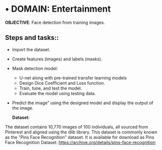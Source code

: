 # **• DOMAIN:** Entertainment

**OBJECTIVE**:
Face detection from training images.

## **Steps and tasks::** 

* Import the dataset.
* Create features (images) and labels (masks).
* Mask detection model:
  - U-net along with pre-trained transfer learning models
  - Design  Dice Coefficient and Loss function.
  - Train, tune, and test the model.
  - Evaluate the model using testing data.
  
* Predict the image” using the designed model and display the output of the image.

  **Dataset**:

The dataset contains 10,770 images of 100 individuals, all sourced from Pinterest and aligned using the dlib library. 
This dataset is commonly known as the "Pins Face Recognition" dataset. 
It is available for download as Pins Face Recognition Dataset: https://archive.org/details/pins-face-recognition
